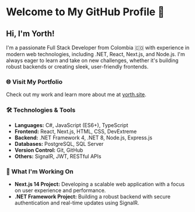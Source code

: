 # Welcome to My GitHub Profile 👋

## Hi, I'm Yorth!

I'm a passionate Full Stack Developer from Colombia 🇨🇴 with experience in modern web technologies, including .NET, React, Next.js, and Node.js. I'm always eager to learn and take on new challenges, whether it's building robust backends or creating sleek, user-friendly frontends.

### 🌐 Visit My Portfolio
Check out my work and learn more about me at [yorth.site](https://yorth.site).

### 🛠️ Technologies & Tools
- **Languages:** C#, JavaScript (ES6+), TypeScript
- **Frontend:** React, Next.js, HTML, CSS, DevExtreme
- **Backend:** .NET Framework 4, .NET 8, Node.js, Express.js
- **Databases:** PostgreSQL, SQL Server
- **Version Control:** Git, GitHub
- **Others:** SignalR, JWT, RESTful APIs

### 🚀 What I'm Working On
- **Next.js 14 Project:** Developing a scalable web application with a focus on user experience and performance.
- **.NET Framework Project:** Building a robust backend with secure authentication and real-time updates using SignalR.


